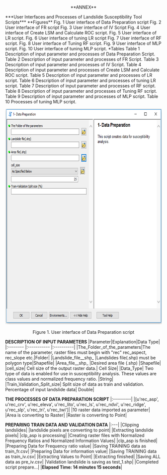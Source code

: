 
<p align="center">
  **ANNEX**
</p>
***User Interfaces and Processes of Landslide Susceptibility Tool Scripts***
**Figures**
Fig. 1 User interface of Data Preparation script
Fig. 2 User interface of FR script
Fig. 3 User interface of IV Script
Fig. 4 User interface of Create LSM and Calculate ROC script.
Fig. 5 User interface of LR script.
Fig. 6 User interface of tuning LR script
Fig. 7 User interface of RF script.
Fig.  8 User interface of Tuning RF script.
Fig.  9 User interface of MLP script.
Fig. 10 User interface of tuning MLP script.
*Tables
Table 1 Description of input parameter and processes of Data Preparation Script. 
Table 2 Description of input parameter and processes of FR Script.
Table 3 Description of input parameter and processes of IV Script.
Table 4 Description of input parameter and processes of Create LSM and Calculate ROC script.
Table 5 Description of input parameter and processes of LR script.
Table 6 Description of input parameter and processes of tuning LR script.
Table 7 Description of input parameter and processes of RF script.
Table 8 Description of input parameter and processes of Tuning RF script.
Table 9 Description of input parameter and processes of MLP script.
Table 10 Processes of tuning MLP script.

<p align="center">
  <img width="793" height="691" src="https://github.com/apolat2018/Deneme/blob/master/fig1.png">
</p>
<p align="center">
  Figure 1. User interface of Data Preparation script
</p>

**DESCRIPTION OF INPUT PARAMETERS**
|Parameter|Explanation|Data Type|
|:-------- |:----------- |:----------|
|The_Folder_of_the_parameters|The name of the parameter, raster files must begin with "rec" rec_aspect, rec_slope etc.|Folder|
|Landslide_file__shp_	|Landslides file(.shp) must be polygon type|Shapefile|
|Area_file__shp_	|Desired area file (.shp)	|Shapefile|
|cell_size|	Cell size of the output raster data.|	Cell Size|
|Data_Type|	Two type of data is enabled for use in susceptibility analysis. These values are class values and normalized frequency ratio. 	|String|
|Train_Validation_Split_size|	Split size of data as train and validation. Percentage of input landslide data|	Double|

**THE PROCESSES OF DATA PREPARATION SCRIPT**
|:---------|
|[u'rec_asp', u'rec_crv', u'rec_eleva', u'rec_lito', u'rec_ls', u'rec_ndvi', u'rec_ridge', u'rec_slp', u'rec_tri', u'rec_twi']|
|10 raster data imported as parameter|
|Area is converting to Raster|
|Raster is converting to Point|

**PREPARING TRAIN DATA AND VALIDATION DATA**
|:---|
|Clipping landslides|
|landslide pixels are converting to point|
|Extracting landslide pixels|
|clp_asp is processing|
|Creating raster files with Normalized Frequency Ratios and Normalized Information Values|
|clp_asp is finished|
|Preparing Data for Frequency ratio value|
|Saving TRAINING data as train_fr.csv|
|Preparing Data for information value|
|Saving TRAINING data as train_iv.csv|
|Extracting Values to Point|
|Extracting finished|
|Saving ALL data as pre_iv.csv|
|Validation landslide is saving as test_1.shp|
|Completed script prepare...|
|**Elapsed Time: 14 minutes 15 seconds**|
